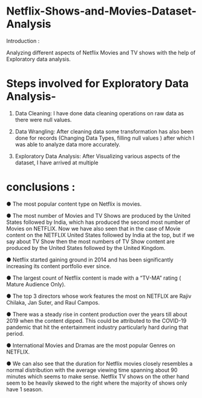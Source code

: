 # Netflix-Shows-and-Movies-Dataset-Analysis
Introduction : 

Analyzing different aspects of Netflix Movies and TV shows with the help of Exploratory data analysis.

# Steps involved for Exploratory Data Analysis-

1. Data Cleaning: I have done data cleaning operations on raw data as there were null values.

2. Data Wrangling: After cleaning data some transformation has also been done for records (Changing Data Types, filling null values ) after which I was able to analyze data more accurately.

3. Exploratory Data Analysis: After Visualizing various aspects of the dataset, I have arrived at multiple

# conclusions :

 ● The most popular content type on Netflix is movies.
 
 ● The most number of Movies and TV Shows are produced by the United States followed by India, which has produced the second most number of Movies on NETFLIX. Now we have also seen that in the case of Movie content on the NETFLIX United States followed by India at the top, but if we say about TV Show then the most numbers of TV Show content are produced by the United States followed by the United Kingdom.
 
 ● Netflix started gaining ground in 2014 and has been significantly increasing its content portfolio ever since.
 
 ● The largest count of Netflix content is made with a “TV-MA” rating ( Mature Audience Only).
 
 ● The top 3 directors whose work features the most on NETFLIX are Rajiv Chilaka, Jan Suter, and Raul Campos.
 
 ● There was a steady rise in content production over the years till about 2019 when the content dipped. This could be attributed to the COVID-19 pandemic that hit the entertainment industry particularly hard during that period.
 
 ● International Movies and Dramas are the most popular Genres on NETFLIX.
 
 ● We can also see that the duration for Netflix movies closely resembles a normal distribution with the average viewing time spanning about 90 minutes which seems to make sense. Netflix TV shows on the other hand seem to be heavily skewed to the right where the majority of shows only have 1 season.
